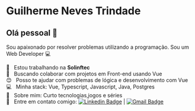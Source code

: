 # Guilherme Neves Trindade

## Olá pessoal 👋
Sou apaixonado por resolver problemas utilizando a programação.
Sou um Web Developer :computer:

 :rocket:  &nbsp; Estou trabalhando na **Solinftec**
 <br/> :purple_heart: &nbsp; Buscando colaborar com projetos em Front-end usando Vue
 <br/> :blush: &nbsp; Posso te ajudar com problemas de lógica e desenvolvimento com Vue
 <br/> :computer: &nbsp; Minha stack: Vue, Typescript, Javascript, Java, Postgres
 <br/> 💬  &nbsp; Sobre mim: Curto tecnologias,jogos e séries
 <br/> :email: &nbsp; Entre em contato comigo: [![Linkedin Badge](https://img.shields.io/badge/-GuilhermeNevesTrindade-blue?style=flat-square&logo=Linkedin&logoColor=white&link=https://www.linkedin.com/in/guilherme-neves-trindade-6a566914a/)](https://www.linkedin.com/in/guilherme-neves-trindade-6a566914a/) 
| 
[![Gmail Badge](https://img.shields.io/badge/-guilherme_n2010@hotmail.com-c14438?style=flat-square&logo=Gmail&logoColor=white&link=mailto:guilherme_n2010@hotmail.com)](mailto:guilherme_n2010@hotmail.com)
